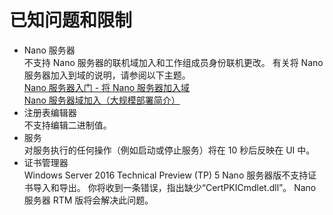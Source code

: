 <properties
    pageTitle="Known issues and limitations"
    description="Server 服务器管理工具的已知问题和限制"
    service="microsoft.servermanagement"
    resource="nodes"
    authors="jol"
    displayOrder="3"
    selfHelpType="resource"
    supportTopicIds=""
    resourceTags=""
    productPesIds=""
    cloudEnvironments="public"
/>


# 已知问题和限制
* Nano 服务器<br>
不支持 Nano 服务器的联机域加入和工作组成员身份联机更改。 有关将 Nano 服务器加入到域的说明，请参阅以下主题。<br>
[Nano 服务器入门 - 将 Nano 服务器加入域](https://technet.microsoft.com/en-us/library/mt126167.aspx#Anchor_4)<br>
[Nano 服务器域加入（大规模部署简介）](https://blogs.technet.microsoft.com/privatecloud/2016/05/02/nano-server-domain-join-deployment-at-a-scale-part-1-introduction/) 
* 注册表编辑器<br>
不支持编辑二进制值。
* 服务<br>
对服务执行的任何操作（例如启动或停止服务）将在 10 秒后反映在 UI 中。
* 证书管理器<br>
Windows Server 2016 Technical Preview (TP) 5 Nano 服务器版不支持证书导入和导出。 你将收到一条错误，指出缺少“CertPKICmdlet.dll”。 Nano 服务器 RTM 版将会解决此问题。



<!--HONumber=Jul16_HO3-->


